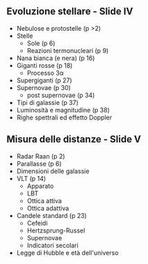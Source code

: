 Evoluzione stellare - Slide IV
------------------------------------------------------------

- Nebulose e protostelle (p >2)
- Stelle
  - Sole (p 6)
  - Reazioni termonucleari (p 9)
- Nana bianca (e nera) (p 16)
- Giganti rosse (p 18)
  - Processo 3α
- Supergiganti (p 27)
- Supernovae (p 30)
  - post supernovae (p 34)
- Tipi di galassie (p 37)
- Luminosità e magnitudine (p 38)
- Righe spettrali ed effetto Doppler

Misura delle distanze - Slide V
------------------------------------------------------------

- Radar Raan (p 2)
- Parallasse (p 6)
- Dimensioni delle galassie 
- VLT (p 14)
  - Apparato
  - LBT
  - Ottica attiva
  - Ottica adattiva
- Candele standard (p 23)
  - Cefeidi
  - Hertzsprung-Russel
  - Supernovae
  - Indicatori secolari
- Legge di Hubble e età dell'universo
